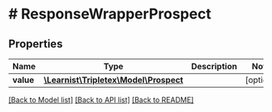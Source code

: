 # # ResponseWrapperProspect

## Properties

Name | Type | Description | Notes
------------ | ------------- | ------------- | -------------
**value** | [**\Learnist\Tripletex\Model\Prospect**](Prospect.md) |  | [optional]

[[Back to Model list]](../../README.md#models) [[Back to API list]](../../README.md#endpoints) [[Back to README]](../../README.md)
